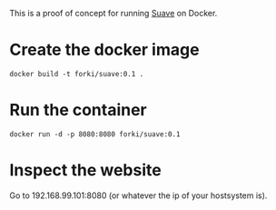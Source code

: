 This is a proof of concept for running [Suave](http://suave.io/) on Docker.

# Create the docker image

    docker build -t forki/suave:0.1 .

# Run the container

    docker run -d -p 8080:8080 forki/suave:0.1
    
# Inspect the website

Go to 192.168.99.101:8080 (or whatever the ip of your hostsystem is).
